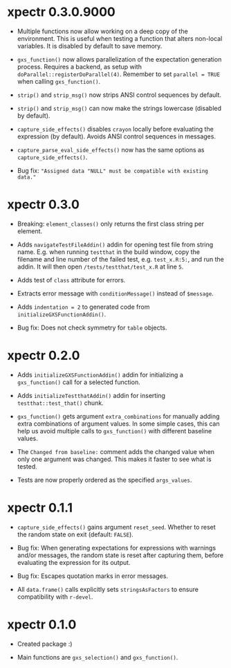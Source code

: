 # xpectr 0.3.0.9000

* Multiple functions now allow working on a deep copy of the environment. This is useful when testing a function that alters non-local variables. It is disabled by default to save memory.

* `gxs_function()` now allows parallelization of the expectation generation process. Requires a backend, as setup with `doParallel::registerDoParallel(4)`. Remember to set `parallel = TRUE` when calling `gxs_function()`.

* `strip()` and `strip_msg()` now strips ANSI control sequences by default.

* `strip()` and `strip_msg()` can now make the strings lowercase (disabled by default).

* `capture_side_effects()` disables `crayon` locally before evaluating the expression (by default). Avoids ANSI control sequences in messages.

* `capture_parse_eval_side_effects()` now has the same options as `capture_side_effects()`.

* Bug fix: `"Assigned data "NULL" must be compatible with existing data."`

# xpectr 0.3.0

* Breaking: `element_classes()` only returns the first class string per element.

* Adds `navigateTestFileAddin()` addin for opening test file from string name. E.g. when running `testthat` in the build window, copy the filename and line number of the failed test, e.g. `test_x.R:5:`, and run the addin. It will then open `/tests/testthat/test_x.R` at line `5`.

* Adds test of `class` attribute for errors. 

* Extracts error message with `conditionMessage()` instead of `$message`.

* Adds `indentation = 2` to generated code from `initializeGXSFunctionAddin()`.

* Bug fix: Does not check symmetry for `table` objects.

# xpectr 0.2.0

* Adds `initializeGXSFunctionAddin()` addin for initializing a `gxs_function()` call for a selected function.

* Adds `initializeTestthatAddin()` addin for inserting `testthat::test_that()` chunk.

* `gxs_function()` gets argument `extra_combinations` for manually adding extra combinations of argument values. In some simple cases, this can help us avoid multiple calls to `gxs_function()` with different baseline values.

* The `Changed from baseline:` comment adds the changed value when only one argument was changed. This makes it faster to see what is tested.

* Tests are now properly ordered as the specified `args_values`. 

# xpectr 0.1.1

* `capture_side_effects()` gains argument `reset_seed`. Whether to reset the random state on exit (default: `FALSE`).

* Bug fix: When generating expectations for expressions with warnings and/or messages, the random state is reset after capturing them, before evaluating the expression for its output.

* Bug fix: Escapes quotation marks in error messages.

* All `data.frame()` calls explicitly sets `stringsAsFactors` to ensure compatibility with `r-devel`.

# xpectr 0.1.0

* Created package :)  

* Main functions are `gxs_selection()` and `gxs_function()`.
